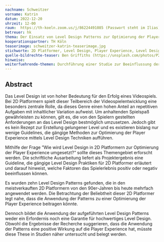 ```yaml
---
nachname: Schweitzer
vorname: Katrin
datum: 2022-12-20
uhrzeit: 12-00
raum:  https://th-koeln.zoom.us/j/86224491085 (Passwort steht im Ilias) Präsentation
betreuer: hk
thema: Der Einsatz von Level Design Patterns zur Optimierung der Player Experience im Kontext 2D Platformer
kooperationspartner: TH Köln
teaserimage: schweitzer-katrin-teaserimage.jpg
stichworte: 2D Platformer, Level Design, Player Experience, Level Design Patterns
quelle-bildrechte-teaser: Ben Griffiths (https://unsplash.com/photos/P2BJH8VHs2k)
hinweise:
weiterfuehrende-themen: Durchführung einer Studie zur Beeinflussung der Player Experience durch die Anwendung von Level Design Patterns in 2D Platformern | Untersuchung des Einsatzes von Level Design Patterns in 3D Platformern oder anderen Videospielgenres
---
```


## Abstract

Das Level Design ist von hoher Bedeutung für den Erfolg eines Videospiels. Bei 2D Platformern spielt dieser Teilbereich der Videospielentwicklung eine besonders zentrale Rolle, da dieses Genre einen hohen Anteil an repetitiven Aufgaben mit inhaltlicher Variation aufweist. Um anhaltenden Spielspaß gewährleisten zu können, gilt es, die von den Spielern gestellten Anforderungen an das Level Design bestmöglich umzusetzen. Jedoch gibt es kein Rezept zur Erstellung gelungener Level und es existieren bislang nur wenige Guidelines, die gängige Methoden zur Optimierung der Player Experience mittels Level Design Techniken aufführen.

Mithilfe der Frage ”Wie wird Level Design in 2D Platformern zur Optimierung der Player Experience umgesetzt?“ sollte dieses Themengebiet erforscht werden. Die schriftliche Ausarbeitung liefert als Projektergebnis eine Guideline, die gängige Level Design Praktiken für 2D Platformer erläutert und darauf hinweist, welche Faktoren das Spielerlebnis positiv oder negativ beeinflussen können.

Es wurden zehn Level Design Patterns gefunden, die in den meistverkauften 2D Platformern von den 90er-Jahren bis heute mehrfach angewendet werden. Die Betrachtung der Beliebtheit dieser 2D Platformer legt nahe, dass die Anwendung der Patterns zu einer Optimierung der Player Experience beitragen könnte.

Dennoch bildet die Anwendung der aufgeführten Level Design Patterns weder ein Erfordernis noch eine Garantie für hochwertiges Level Design. Obwohl die Ergebnisse der Recherche suggerieren, dass die Anwendung der Patterns eine positive Wirkung auf die Player Experience hat, müsste diese These in Studien näher untersucht und belegt werden.

